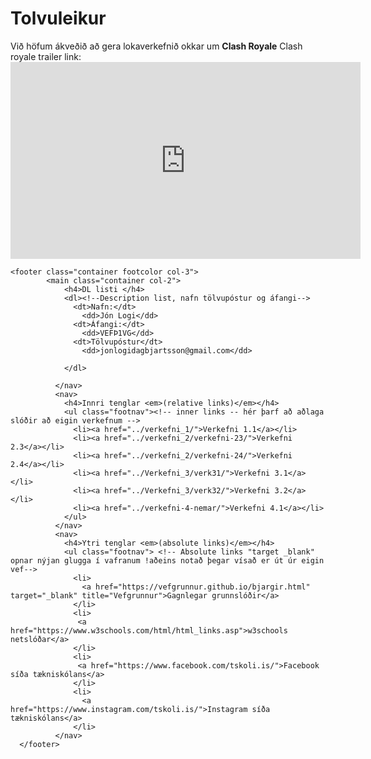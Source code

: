 # Tolvuleikur
Við höfum ákveðið að gera lokaverkefnið okkar um **Clash Royale**
Clash royale trailer link: <iframe width="560" height="315" src="https://www.youtube.com/embed/_hNxfiXmeAE" frameborder="0" allow="accelerometer; autoplay; encrypted-media; gyroscope; picture-in-picture" allowfullscreen></iframe>


    <footer class="container footcolor col-3">
            <main class="container col-2">
                <h4>DL listi </h4>
                <dl><!--Description list, nafn tölvupóstur og áfangi-->
                  <dt>Nafn:</dt>
                    <dd>Jón Logi</dd>
                  <dt>Áfangi:</dt>
                    <dd>VEFÞ1VG</dd>
                  <dt>Tölvupóstur</dt>
                    <dd>jonlogidagbjartsson@gmail.com</dd>
      
                </dl>
      
              </nav>
              <nav>
                <h4>Innri tenglar <em>(relative links)</em></h4>
                <ul class="footnav"><!-- inner links -- hér þarf að aðlaga slóðir að eigin verkefnum -->
                  <li><a href="../verkefni_1/">Verkefni 1.1</a></li>
                  <li><a href="../verkefni_2/verkefni-23/">Verkefni 2.3</a></li>
                  <li><a href="../verkefni_2/verkefni-24/">Verkefni 2.4</a></li>
                  <li><a href="../Verkefni_3/verk31/">Verkefni 3.1</a></li>
                  <li><a href="../Verkefni_3/verk32/">Verkefni 3.2</a></li>
                  <li><a href="../verkefni-4-nemar/">Verkefni 4.1</a></li>
                </ul>
              </nav>
              <nav>
                <h4>Ytri tenglar <em>(absolute links)</em></h4>
                <ul class="footnav"> <!-- Absolute links "target _blank" opnar nýjan glugga í vafranum !aðeins notað þegar vísað er út úr eigin vef-->
                  <li> 
                    <a href="https://vefgrunnur.github.io/bjargir.html" target="_blank" title="Vefgrunnur">Gagnlegar grunnslóðir</a>        
                  </li>  
                  <li>
                   <a href="https://www.w3schools.com/html/html_links.asp">w3schools netslóðar</a>
                  </li>
                  <li>
                   <a href="https://www.facebook.com/tskoli.is/">Facebook síða tækniskólans</a>
                  </li>
                  <li>
                    <a href="https://www.instagram.com/tskoli.is/">Instagram síða tækniskólans</a>
                  </li>
              </nav>
      </footer>
</html>
